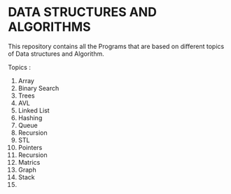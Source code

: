 # DATA STRUCTURES AND ALGORITHMS
This repository contains all the Programs that are based on different topics of Data structures and Algorithm.

Topics :
1) Array
2) Binary Search 
3) Trees
4) AVL
5) Linked List
6) Hashing
7) Queue
8) Recursion
9) STL
10) Pointers
11) Recursion
12) Matrics
13) Graph
14) Stack
15) 

